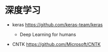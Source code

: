 # 深度学习

- keras <https://github.com/keras-team/keras>

  - Deep Learning for humans

- CNTK <https://github.com/Microsoft/CNTK>
